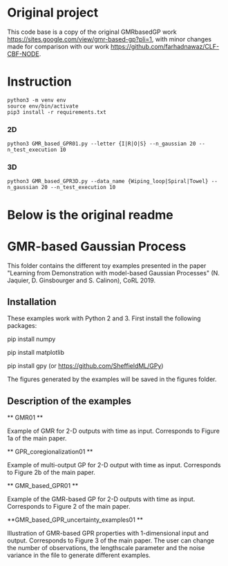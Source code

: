 # Original project

This code base is a copy of the original GMRbasedGP work https://sites.google.com/view/gmr-based-gp?pli=1, with minor changes made for comparison with our work https://github.com/farhadnawaz/CLF-CBF-NODE.

# Instruction
```python3 -m venv env```  
```source env/bin/activate```  
```pip3 install -r requirements.txt```  

### 2D
```
python3 GMR_based_GPR01.py --letter {I|R|O|S} --n_gaussian 20 --n_test_execution 10
```

### 3D
```
python3 GMR_based_GPR3D.py --data_name {Wiping_loop|Spiral|Towel} --n_gaussian 20 --n_test_execution 10
```

# Below is the original readme
# GMR-based Gaussian Process
This folder contains the different toy examples presented in the paper "Learning from Demonstration with model-based Gaussian Processes" (N. Jaquier, D. Ginsbourger and S. Calinon), CoRL 2019.


## Installation
These examples work with Python 2 and 3. First install the following packages:

pip install numpy

pip install matplotlib

pip install gpy  (or https://github.com/SheffieldML/GPy)

The figures generated by the examples will be saved in the figures folder.

## Description of the examples

** GMR01 **

Example of GMR for 2-D outputs with time as input. Corresponds to Figure 1a of the main paper.

** GPR_coregionalization01 **

Example of multi-output GP for 2-D output with time as input. Corresponds to Figure 2b of the main paper.

** GMR_based_GPR01 **

Example of the GMR-based GP for 2-D outputs with time as input. Corresponds to Figure 2 of the main paper.

**GMR_based_GPR_uncertainty_examples01 **

Illustration of GMR-based GPR properties with 1-dimensional input and output. Corresponds to Figure 3 of the main paper.
The user can change the number of observations, the lengthscale parameter and the noise variance in the file to generate different examples.
